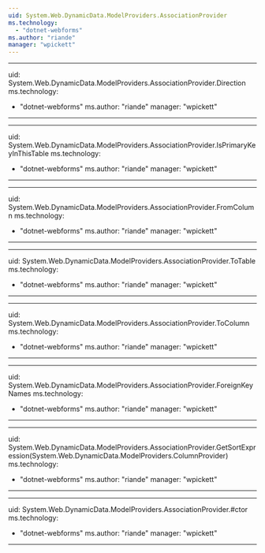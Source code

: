 ```yaml
---
uid: System.Web.DynamicData.ModelProviders.AssociationProvider
ms.technology: 
  - "dotnet-webforms"
ms.author: "riande"
manager: "wpickett"
---
```


---
uid: System.Web.DynamicData.ModelProviders.AssociationProvider.Direction
ms.technology: 
  - "dotnet-webforms"
ms.author: "riande"
manager: "wpickett"
---

---
uid: System.Web.DynamicData.ModelProviders.AssociationProvider.IsPrimaryKeyInThisTable
ms.technology: 
  - "dotnet-webforms"
ms.author: "riande"
manager: "wpickett"
---

---
uid: System.Web.DynamicData.ModelProviders.AssociationProvider.FromColumn
ms.technology: 
  - "dotnet-webforms"
ms.author: "riande"
manager: "wpickett"
---

---
uid: System.Web.DynamicData.ModelProviders.AssociationProvider.ToTable
ms.technology: 
  - "dotnet-webforms"
ms.author: "riande"
manager: "wpickett"
---

---
uid: System.Web.DynamicData.ModelProviders.AssociationProvider.ToColumn
ms.technology: 
  - "dotnet-webforms"
ms.author: "riande"
manager: "wpickett"
---

---
uid: System.Web.DynamicData.ModelProviders.AssociationProvider.ForeignKeyNames
ms.technology: 
  - "dotnet-webforms"
ms.author: "riande"
manager: "wpickett"
---

---
uid: System.Web.DynamicData.ModelProviders.AssociationProvider.GetSortExpression(System.Web.DynamicData.ModelProviders.ColumnProvider)
ms.technology: 
  - "dotnet-webforms"
ms.author: "riande"
manager: "wpickett"
---

---
uid: System.Web.DynamicData.ModelProviders.AssociationProvider.#ctor
ms.technology: 
  - "dotnet-webforms"
ms.author: "riande"
manager: "wpickett"
---
